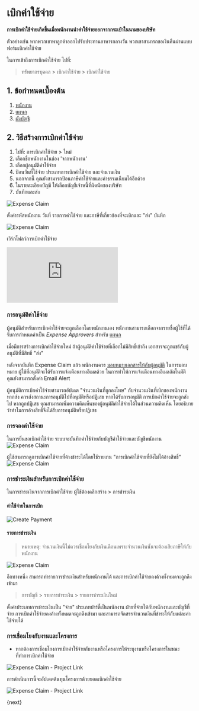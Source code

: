 <!-- add-breadcrumbs -->
# เบิกค่าใช้จ่าย

**การเบิกค่าใช้จ่ายเกิดขึ้นเมื่อพนักงานนำค่าใช้จ่ายออกจากกระเป๋าในนามของบริษัท**

ตัวอย่างเช่น หากพวกเขาพาลูกค้าออกไปรับประทานอาหารกลางวัน พวกเขาสามารถขอเงินคืนผ่านแบบฟอร์มเบิกค่าใช้จ่าย

ในการเข้าถึงการเบิกค่าใช้จ่าย ไปที่:

> ทรัพยากรบุคคล > เบิกค่าใช้จ่าย > เบิกค่าใช้จ่าย

## 1. ข้อกำหนดเบื้องต้น

1. [พนักงาน](/docs/user/manual/th/human-resources/employee)
1. [แผนก](/docs/user/manual/th/human-resources/department)
1. [ผังบัญชี](/docs/user/manual/th/accounts/chart-of-accounts)


## 2. วิธีสร้างการเบิกค่าใช้จ่าย

1. ไปที่: การเบิกค่าใช้จ่าย > ใหม่
1. เลือกชื่อพนักงานในช่อง 'จากพนักงาน'
1. เลือกผู้อนุมัติค่าใช้จ่าย
1. ป้อนวันที่ใช้จ่าย ประเภทการเบิกค่าใช้จ่าย และจำนวนเงิน
1. นอกจากนี้ คุณยังสามารถป้อนภาษีค่าใช้จ่ายและค่าธรรมเนียมได้อีกด้วย
1. ในรายละเอียดบัญชี ให้เลือกบัญชีเจ้าหนี้ที่ผิดนัดของบริษัท
1. บันทึกและส่ง

<img class="screenshot" alt="Expense Claim" src="{{docs_base_url}}/assets/img/human-resources/expense_claim.png">

ตั้งค่ารหัสพนักงาน วันที่ รายการค่าใช้จ่าย และภาษีที่เกี่ยวข้องที่จะเบิกและ "ส่ง" บันทึก

<img class="screenshot" alt="Expense Claim" src="{{docs_base_url}}/assets/img/human-resources/expense-claim-expenses.png">

เวิร์กโฟลว์การเบิกค่าใช้จ่าย
<div class="embed-container">
    <iframe src="https://www.youtube.com/embed/5SZHJF--ZFY?rel=0" frameborder="0" allow="autoplay; encrypted-media" allowfullscreen>
    </iframe>
</div>

### การอนุมัติค่าใช้จ่าย

ผู้อนุมัติสำหรับการเบิกค่าใช้จ่ายจะถูกเลือกโดยพนักงานเอง พนักงานสามารถเลือกจากรายชื่อผู้ใช้ที่ได้รับการกำหนดค่าเป็น _Expense Approvers_ สำหรับ [แผนก](/docs/user/manual/th/human-resources/department)

เมื่อมีการสร้างการเบิกค่าใช้จ่ายใหม่ ถ้าผู้อนุมัติค่าใช้จ่ายที่เลือกไม่มีสิทธิ์เข้าถึง เอกสารจะถูกแชร์กับผู้อนุมัติที่มีสิทธิ์ "ส่ง"

หลังจากบันทึก Expense Claim แล้ว พนักงานควร [มอบหมายเอกสารให้กับผู้อนุมัติ](/docs/user/manual/th/using-erpnext/assignment) ในการมอบหมาย ผู้ใช้ที่อนุมัติจะได้รับการแจ้งเตือนทางอีเมลด้วย ในการทำให้การแจ้งเตือนทางอีเมลอัตโนมัติ คุณยังสามารถตั้งค่า Email Alert

ผู้อนุมัติการเบิกค่าใช้จ่ายสามารถอัปเดต "จำนวนเงินที่ถูกลงโทษ" กับจำนวนเงินที่เบิกของพนักงาน หากส่ง ควรส่งสถานะการอนุมัติไปที่อนุมัติหรือปฏิเสธ หากได้รับการอนุมัติ การเบิกค่าใช้จ่ายจะถูกส่งไป หากถูกปฏิเสธ คุณสามารถเพิ่มความคิดเห็นของผู้อนุมัติค่าใช้จ่ายได้ในส่วนความคิดเห็น โดยอธิบายว่าทำไมการอ้างสิทธิ์จึงได้รับการอนุมัติหรือปฏิเสธ

### การจองค่าใช้จ่าย

ในการยื่นขอเบิกค่าใช้จ่าย ระบบจะบันทึกค่าใช้จ่ายกับบัญชีค่าใช้จ่ายและบัญชีพนักงาน
<img class="screenshot" alt="Expense Claim" src="{{docs_base_url}}/assets/img/human-resources/expense_claim_book.png">


ผู้ใช้สามารถดูการเบิกค่าใช้จ่ายที่ค้างชำระได้โดยใช้รายงาน "การเบิกค่าใช้จ่ายที่ยังไม่ได้อ้างสิทธิ์"
<img class="screenshot" alt="Expense Claim" src="{{docs_base_url}}/assets/img/human-resources/unclaimed_expense_claims.png">

### การชำระเงินสำหรับการเบิกค่าใช้จ่าย

ในการชำระเงินจากการเบิกค่าใช้จ่าย ผู้ใช้ต้องคลิกสร้าง > การชำระเงิน

#### ค่าใช้จ่ายในการเบิก

<img class="screenshot" alt="Create Payment" src="{{ docs_base_url }}/assets/img/human-resources/expense_claim_create_payment.png">

#### รายการชำระเงิน

> หมายเหตุ: จำนวนเงินนี้ไม่ควรเชื่อมโยงกับเงินเดือนเพราะจำนวนเงินนั้นจะต้องเสียภาษีให้กับพนักงาน

<img class="screenshot" alt="Expense Claim" src="{{docs_base_url}}/assets/img/human-resources/expense_claim_payment_entry.png">

อีกทางหนึ่ง สามารถทำรายการชำระเงินสำหรับพนักงานได้ และการเบิกค่าใช้จ่ายคงค้างทั้งหมดจะถูกดึงเข้ามา

> การบัญชี > รายการชำระเงิน > รายการชำระเงินใหม่

ตั้งค่าประเภทการชำระเงินเป็น "จ่าย" ประเภทปาร์ตี้เป็นพนักงาน ฝ่ายที่จ่ายให้กับพนักงานและบัญชีที่จ่าย การเบิกค่าใช้จ่ายคงค้างทั้งหมดจะถูกดึงเข้ามา และสามารถจัดสรรจำนวนเงินที่ชำระให้กับแต่ละค่าใช้จ่ายได้

### การเชื่อมโยงกับงานและโครงการ

* หากต้องการเชื่อมโยงการเบิกค่าใช้จ่ายกับงานหรือโครงการให้ระบุงานหรือโครงการในขณะที่ทำการเบิกค่าใช้จ่าย

<img class="screenshot" alt="Expense Claim - Project Link" src="{{docs_base_url}}/assets/img/project/project-expense-claim-1.png">

การดำเนินการนี้จะอัปเดตต้นทุนโครงการด้วยยอดเบิกค่าใช้จ่าย

<img class="screenshot" alt="Expense Claim - Project Link" src="{{docs_base_url}}/assets/img/project/project-expense-claim-2.png">

{next}
